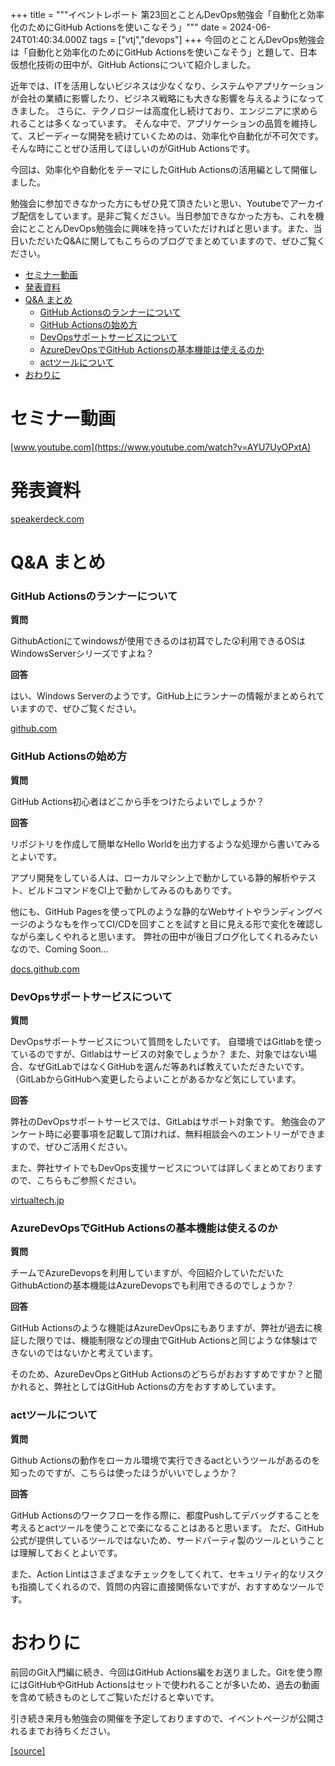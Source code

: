 +++
title = """イベントレポート 第23回とことんDevOps勉強会「自動化と効率化のためにGitHub Actionsを使いこなそう」"""
date = 2024-06-24T01:40:34.000Z
tags = ["vtj","devops"]
+++
今回のとことんDevOps勉強会は「自動化と効率化のためにGitHub Actionsを使いこなそう」と題して、日本仮想化技術の田中が、GitHub Actionsについて紹介しました。

近年では、ITを活用しないビジネスは少なくなり、システムやアプリケーションが会社の業績に影響したり、ビジネス戦略にも大きな影響を与えるようになってきました。 さらに、テクノロジーは高度化し続けており、エンジニアに求められることは多くなっています。 そんな中で、アプリケーションの品質を維持して、スピーディーな開発を続けていくためのは、効率化や自動化が不可欠です。 そんな時にことぜひ活用してほしいのがGitHub Actionsです。

今回は、効率化や自動化をテーマにしたGitHub Actionsの活用編として開催しました。

勉強会に参加できなかった方にもぜひ見て頂きたいと思い、Youtubeでアーカイブ配信をしています。是非ご覧ください。当日参加できなかった方も、これを機会にとことんDevOps勉強会に興味を持っていただければと思います。また、当日いただいたQ&Aに関してもこちらのブログでまとめていますので、ぜひご覧ください。

*   [セミナー動画](#セミナー動画)
*   [発表資料](#発表資料)
*   [Q&A まとめ](#QA-まとめ)
    *   [GitHub Actionsのランナーについて](#GitHub-Actionsのランナーについて)
    *   [GitHub Actionsの始め方](#GitHub-Actionsの始め方)
    *   [DevOpsサポートサービスについて](#DevOpsサポートサービスについて)
    *   [AzureDevOpsでGitHub Actionsの基本機能は使えるのか](#AzureDevOpsでGitHub-Actionsの基本機能は使えるのか)
    *   [actツールについて](#actツールについて)
*   [おわりに](#おわりに)

セミナー動画
======

[www.youtube.com](https://www.youtube.com/watch?v=AYU7UyOPxtA)

発表資料
====

[speakerdeck.com](https://speakerdeck.com/devops_vtj/zi-dong-hua-toxiao-lu-hua-notamenigithub-actionswoshi-ikonasou)

Q&A まとめ
=======

### GitHub Actionsのランナーについて

**質問**

GithubActionにてwindowsが使用できるのは初耳でした😲利用できるOSはWindowsServerシリーズですよね？

**回答**

はい、Windows Serverのようです。GitHub上にランナーの情報がまとめられていますので、ぜひご覧ください。

[github.com](https://github.com/actions/runner-images/blob/main/images/windows/Windows2022-Readme.md)

### GitHub Actionsの始め方

**質問**

GitHub Actions初心者はどこから手をつけたらよいでしょうか？

**回答**

リポジトリを作成して簡単なHello Worldを出力するような処理から書いてみるとよいです。

アプリ開発をしている人は、ローカルマシン上で動かしている静的解析やテスト、ビルドコマンドをCI上で動かしてみるのもありです。

他にも、GitHub Pagesを使ってPLのような静的なWebサイトやランディングページのようなもを作ってCI/CDを回すことを試すと目に見える形で変化を確認しながら楽しくやれると思います。 弊社の田中が後日ブログ化してくれるみたいなので、Coming Soon...

[docs.github.com](https://docs.github.com/ja/pages/getting-started-with-github-pages/about-github-pages)

### DevOpsサポートサービスについて

**質問**

DevOpsサポートサービスについて質問をしたいです。 自環境ではGitlabを使っているのですが、Gitlabはサービスの対象でしょうか？ また、対象ではない場合、なぜGitLabではなくGitHubを選んだ等あれば教えていただきたいです。（GitLabからGitHubへ変更したらよいことがあるかなど気にしています。

**回答**

弊社のDevOpsサポートサービスでは、GitLabはサポート対象です。 勉強会のアンケート時に必要事項を記載して頂ければ、無料相談会へのエントリーができますので、ぜひご活用ください。

また、弊社サイトでもDevOps支援サービスについては詳しくまとめておりますので、こちらもご参照ください。

[virtualtech.jp](https://virtualtech.jp/devops/)

### AzureDevOpsでGitHub Actionsの基本機能は使えるのか

**質問**

チームでAzureDevopsを利用していますが、今回紹介していただいたGithubActionの基本機能はAzureDevopsでも利用できるのでしょうか？

**回答**

GitHub Actionsのような機能はAzureDevOpsにもありますが、弊社が過去に検証した限りでは、機能制限などの理由でGitHub Actionsと同じような体験はできないのではないかと考えています。

そのため、AzureDevOpsとGitHub Actionsのどちらがおおすすめですか？と聞かれると、弊社としてはGitHub Actionsの方をおすすめしています。

### actツールについて

**質問**

Github Actionsの動作をローカル環境で実行できるactというツールがあるのを知ったのですが、こちらは使ったほうがいいでしょうか？

**回答**

GitHub Actionsのワークフローを作る際に、都度Pushしてデバッグすることを考えるとactツールを使うことで楽になることはあると思います。 ただ、GitHub公式が提供しているツールではないため、サードパーティ製のツールということは理解しておくとよいです。

また、Action Lintはさまざまなチェックをしてくれて、セキュリティ的なリスクも指摘してくれるので、質問の内容に直接関係ないですが、おすすめなツールです。

おわりに
====

前回のGit入門編に続き、今回はGitHub Actions編をお送りました。Gitを使う際にはGitHubやGitHub Actionsはセットで使われることが多いため、過去の動画を含めて続きものとしてご覧いただけると幸いです。

引き続き来月も勉強会の開催を予定しておりますので、イベントページが公開されるまでお待ちください。

[[source]](https://devops-blog.virtualtech.jp/entry/20240624/1719193234)
